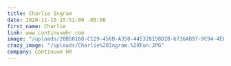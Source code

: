 ```yaml
---
title: Charlie Ingram
date: 2020-11-10 15:51:00 -05:00
first_name: Charlie
link: www.continuumhr.com
image: "/uploads/20B50168-C129-456B-A350-445328158D2B-6736AB97-9C94-4EE9-A6C3-B61A8A85CBD9.JPG"
crazy_image: "/uploads/Charlie%20Ingram.%20Fun.JPG"
company: Continuum HR
---
```


